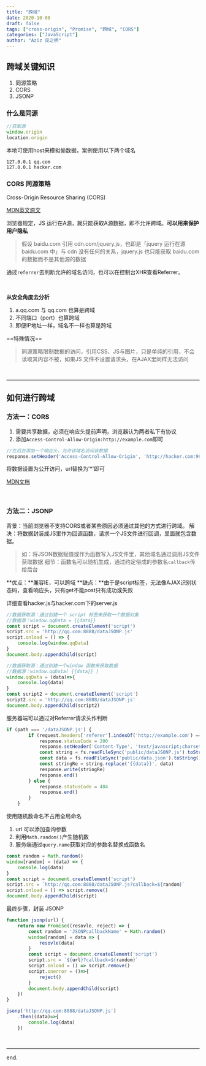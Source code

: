 ```yaml
---
title: "跨域"
date: 2020-10-08
draft: false
tags: ["cross-origin", "Promise", "跨域", "CORS"]
categories: ["JavaScript"]
author: "Aziz 庞之明"
---
```


## 跨域关键知识
1. 同源策略
2. CORS
3. JSONP

### 什么是同源

```js
//获取源
window.origin
location.origin
```

本地可使用host来模拟偷数据，案例使用以下两个域名
```
127.0.0.1 qq.com
127.0.0.1 hacker.com
```

### CORS 同源策略
Cross-Origin Resource Sharing (CORS)

[MDN英文原文](https://developer.mozilla.org/en-US/docs/Web/HTTP/CORS)

浏览器规定，JS 运行在A源，就只能获取A源数据，即不允许跨域。**可以用来保护用户隐私**

> 假设 baidu.com 引用 cdn.com/jquery.js，也即是「jquery 运行在源 baidu.com 中」与 cdn 没有任何的关系，jquery.js 也只能获取 baidu.com 的数据而不是其他源的数据

通过`referrer`去判断允许的域名访问，也可以在控制台XHR查看Referrer。 

<br />

**从安全角度去分析**
1. a.qq.com 与 qq.com 也算是跨域
2. 不同端口（port）也算跨域
3. 即便IP地址一样，域名不一样也算是跨域

==特殊情况==

> 同源策略限制数据的访问，引用CSS、JS与图片，只是单纯的引用，不会读取其内容不被，如果JS 文件不设置请求头，在AJAX里同样无法访问

<br />

---

## 如何进行跨域

### 方法一：CORS

1. 需要共享数据，必须在响应头提前声明，浏览器认为两者私下有协议
2. 添加`Access-Control-Allow-Origin:http://example.com`即可

```js
//在后台添加一个响应头，允许该域名访问该数据
response.setHeader('Access-Control-Allow-Origin', 'http://hacker.com:9999')
```
将数据设置为公开访问，url替换为'*'即可

[MDN文档](https://developer.mozilla.org/zh-CN/docs/Web/HTTP/Headers/Access-Control-Allow-Origin)

<br />

### 方法二：JSONP

背景：当前浏览器不支持CORS或者某些原因必须通过其他的方式进行跨域。
解决：将数据封装成JS里作为回调函数，请求一个JS文件进行回调，里面就包含数据。

> 如：将JSON数据赋值或作为函数写入JS文件里，其他域名通过调用JS文件获取数据
细节：函数名可以随机生成，通过约定俗成的参数名`callback`传给后台

**优点：**兼容IE，可以跨域
**缺点：**由于是script标签，无法像AJAX识别状态码，查看响应头，只有get不能post只有成功或失败


详细查看hacker.js与hacker.com下的server.js
```js
//数据获取源：通过创建一个 script 标签来获取一个数据对象
//数据源：window.qqData = {{data}}
const script = document.createElement('script')
script.src = 'http://qq.com:8888/dataJSONP.js'
script.onload = () => {
    console.log(window.qqData)
}
document.body.appendChild(script)

//数据获取源：通过创建一个window 函数来获取数据
//数据源：window.qqData( {{data}} )
window.qqData = (data)=>{
    console.log(data)
}
const script2 = document.createElement('script')
script2.src = 'http://qq.com:8888/dataJSONP.js'
document.body.appendChild(script2)
```

服务器端可以通过对Referrer请求头作判断
```js
if (path === '/dataJSONP.js') {
        if (request.headers['referer'].indexOf('http://example.com') === 0) {
            response.statusCode = 200
            response.setHeader('Content-Type', 'text/javascript;charset=utf-8')
            const string = fs.readFileSync('public/dataJSONP.js').toString()
            const data = fs.readFileSync('public/data.json').toString()
            const stringRe = string.replace('{{data}}', data)
            response.write(stringRe)
            response.end()
        } else {
            response.statusCode = 404
            response.end()
        }
    }
```

使用随机数命名不占用全局命名
1. url 可以添加查询参数
2. 利用`Math.random()`产生随机数
3. 服务端通过`query.name`获取对应的参数名替换成函数名
```js
const random = Math.random()
window[random] = (data) => {
    console.log(data)
}
const script = document.createElement('script')
script.src = `http://qq.com:8888/dataJSONP.js?callback=${random}`
script.onload = () => script.remove()
document.body.appendChild(script)
```

最终步骤，封装 JSONP
```js
function jsonp(url) {
    return new Promise((resovle, reject) => {
        const random = 'JSONPcallbackName' + Math.random() 
        window[random] = data => {
            resovle(data)
        }
        const script = document.createElement('script')
        script.src = `${url}?callback=${random}`
        script.onload = () => script.remove()
        script.onerror = ()=>{
            reject()
        }
        document.body.appendChild(script)
    })
}

jsonp('http://qq.com:8888/dataJSONP.js')
    .then((data)=>{
        console.log(data)
    })
```

<br />

---

end.

